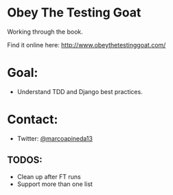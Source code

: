 # Obey The Testing Goat

Working through the book.

Find it online here: http://www.obeythetestinggoat.com/

# Goal:

* Understand TDD and Django best practices.

# Contact:

* Twitter: [@marcoapineda13](http://twitter.com/marcoapineda13)


## TODOS:

* Clean up after FT runs
* Support more than one list
